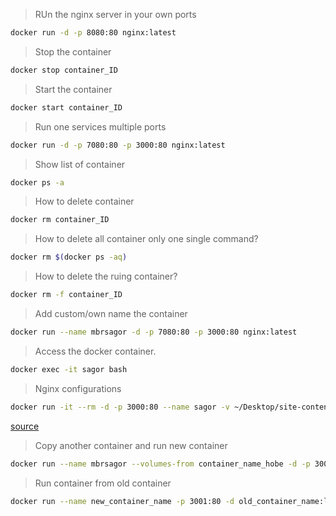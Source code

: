 > RUn the nginx server in your own ports
```bash
docker run -d -p 8080:80 nginx:latest
```

> Stop the container
```bash
docker stop container_ID
```

> Start the container
```bash
docker start container_ID
```

> Run one services multiple ports
```bash
docker run -d -p 7080:80 -p 3000:80 nginx:latest
```
> Show list of container
```bash
docker ps -a 
```

> How to delete container
```bash
docker rm container_ID
```

> How to delete all container only one single command?
```bash
docker rm $(docker ps -aq)
```

> How to delete the ruing container?
```bash
docker rm -f container_ID
```

> Add custom/own name the container
```bash
docker run --name mbrsagor -d -p 7080:80 -p 3000:80 nginx:latest
```

> Access the docker container.
```bash
docker exec -it sagor bash
```

> Nginx configurations
```bash
docker run -it --rm -d -p 3000:80 --name sagor -v ~/Desktop/site-content:/usr/share/nginx/html nginx
```
[source](https://www.docker.com/blog/how-to-use-the-official-nginx-docker-image/)

> Copy another container and run new container
```bash
docker run --name mbrsagor --volumes-from container_name_hobe -d -p 3001:80  nginx
```

> Run container from old container
```bash
docker run --name new_container_name -p 3001:80 -d old_container_name:latest 
```
